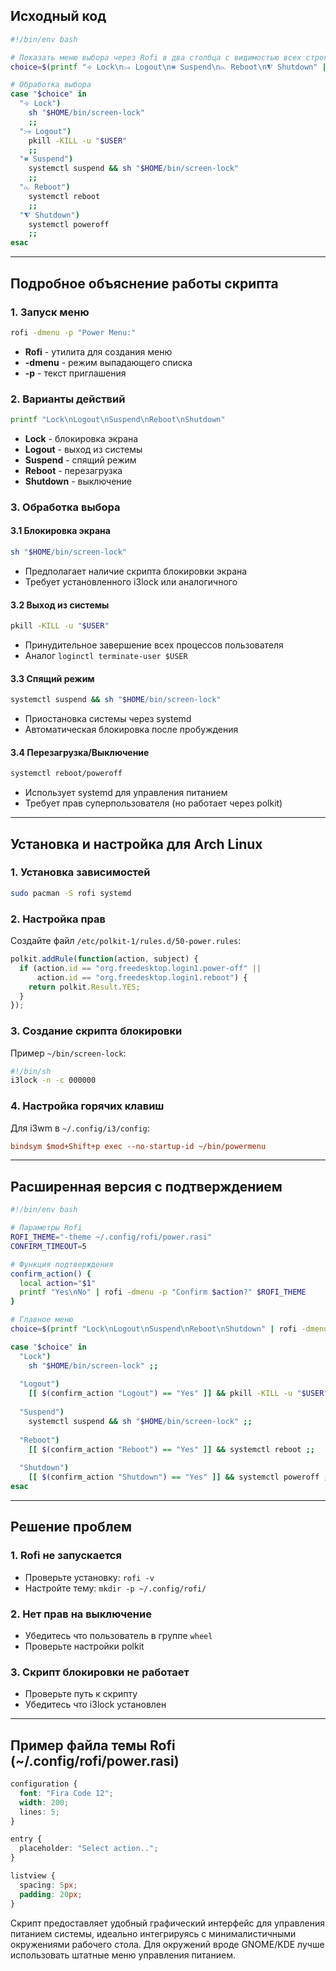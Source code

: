 ## Исходный код
```bash
#!/bin/env bash

# Показать меню выбора через Rofi в два столбца с видимостью всех строк
choice=$(printf "⟢ Lock\n⧴ Logout\n⧻ Suspend\n⧜ Reboot\n⧨ Shutdown" | rofi -dmenu -p "Power Menu:" -columns 2 -lines 5 -theme-str 'window { width: 300px; height: 300px; } listview { columns: 2; lines: 5; margin: 0px; }')

# Обработка выбора
case "$choice" in
  "⟢ Lock") 
    sh "$HOME/bin/screen-lock"
    ;;
  "⧴ Logout") 
    pkill -KILL -u "$USER"
    ;;
  "⧻ Suspend") 
    systemctl suspend && sh "$HOME/bin/screen-lock"
    ;;
  "⧜ Reboot") 
    systemctl reboot
    ;;
  "⧨ Shutdown") 
    systemctl poweroff
    ;;
esac
```

---

## Подробное объяснение работы скрипта

### 1. Запуск меню
```bash
rofi -dmenu -p "Power Menu:"
```
- **Rofi** - утилита для создания меню
- **-dmenu** - режим выпадающего списка
- **-p** - текст приглашения

### 2. Варианты действий
```bash
printf "Lock\nLogout\nSuspend\nReboot\nShutdown"
```
- **Lock** - блокировка экрана
- **Logout** - выход из системы
- **Suspend** - спящий режим
- **Reboot** - перезагрузка
- **Shutdown** - выключение

### 3. Обработка выбора
#### 3.1 Блокировка экрана
```bash
sh "$HOME/bin/screen-lock"
```
- Предполагает наличие скрипта блокировки экрана
- Требует установленного i3lock или аналогичного

#### 3.2 Выход из системы
```bash
pkill -KILL -u "$USER"
```
- Принудительное завершение всех процессов пользователя
- Аналог `loginctl terminate-user $USER`

#### 3.3 Спящий режим
```bash
systemctl suspend && sh "$HOME/bin/screen-lock"
```
- Приостановка системы через systemd
- Автоматическая блокировка после пробуждения

#### 3.4 Перезагрузка/Выключение
```bash
systemctl reboot/poweroff
```
- Использует systemd для управления питанием
- Требует прав суперпользователя (но работает через polkit)

---

## Установка и настройка для Arch Linux

### 1. Установка зависимостей
```bash
sudo pacman -S rofi systemd
```

### 2. Настройка прав
Создайте файл `/etc/polkit-1/rules.d/50-power.rules`:
```javascript
polkit.addRule(function(action, subject) {
  if (action.id == "org.freedesktop.login1.power-off" ||
      action.id == "org.freedesktop.login1.reboot") {
    return polkit.Result.YES;
  }
});
```

### 3. Создание скрипта блокировки
Пример `~/bin/screen-lock`:
```bash
#!/bin/sh
i3lock -n -c 000000
```

### 4. Настройка горячих клавиш
Для i3wm в `~/.config/i3/config`:
```ini
bindsym $mod+Shift+p exec --no-startup-id ~/bin/powermenu
```

---

## Расширенная версия с подтверждением
```bash
#!/bin/env bash

# Параметры Rofi
ROFI_THEME="-theme ~/.config/rofi/power.rasi"
CONFIRM_TIMEOUT=5

# Функция подтверждения
confirm_action() {
  local action="$1"
  printf "Yes\nNo" | rofi -dmenu -p "Confirm $action?" $ROFI_THEME
}

# Главное меню
choice=$(printf "Lock\nLogout\nSuspend\nReboot\nShutdown" | rofi -dmenu -p "Power Menu:" $ROFI_THEME)

case "$choice" in
  "Lock") 
    sh "$HOME/bin/screen-lock" ;;
  
  "Logout") 
    [[ $(confirm_action "Logout") == "Yes" ]] && pkill -KILL -u "$USER" ;;
  
  "Suspend") 
    systemctl suspend && sh "$HOME/bin/screen-lock" ;;
  
  "Reboot") 
    [[ $(confirm_action "Reboot") == "Yes" ]] && systemctl reboot ;;
  
  "Shutdown") 
    [[ $(confirm_action "Shutdown") == "Yes" ]] && systemctl poweroff ;;
esac
```

---

## Решение проблем

### 1. Rofi не запускается
- Проверьте установку: `rofi -v`
- Настройте тему: `mkdir -p ~/.config/rofi/`

### 2. Нет прав на выключение
- Убедитесь что пользователь в группе `wheel`
- Проверьте настройки polkit

### 3. Скрипт блокировки не работает
- Проверьте путь к скрипту
- Убедитесь что i3lock установлен

---

## Пример файла темы Rofi (~/.config/rofi/power.rasi)
```css
configuration {
  font: "Fira Code 12";
  width: 200;
  lines: 5;
}

entry {
  placeholder: "Select action..";
}

listview {
  spacing: 5px;
  padding: 20px;
}
```

Скрипт предоставляет удобный графический интерфейс для управления питанием системы, идеально интегрируясь с минималистичными окружениями рабочего стола. Для окружений вроде GNOME/KDE лучше использовать штатные меню управления питанием.
